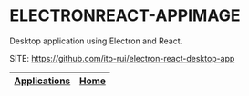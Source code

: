 # ELECTRONREACT-APPIMAGE

 Desktop application using Electron and React.

 SITE: https://github.com/ito-rui/electron-react-desktop-app

 | [Applications](https://portable-linux-apps.github.io/apps.html) | [Home](https://portable-linux-apps.github.io)
 | --- | --- |
